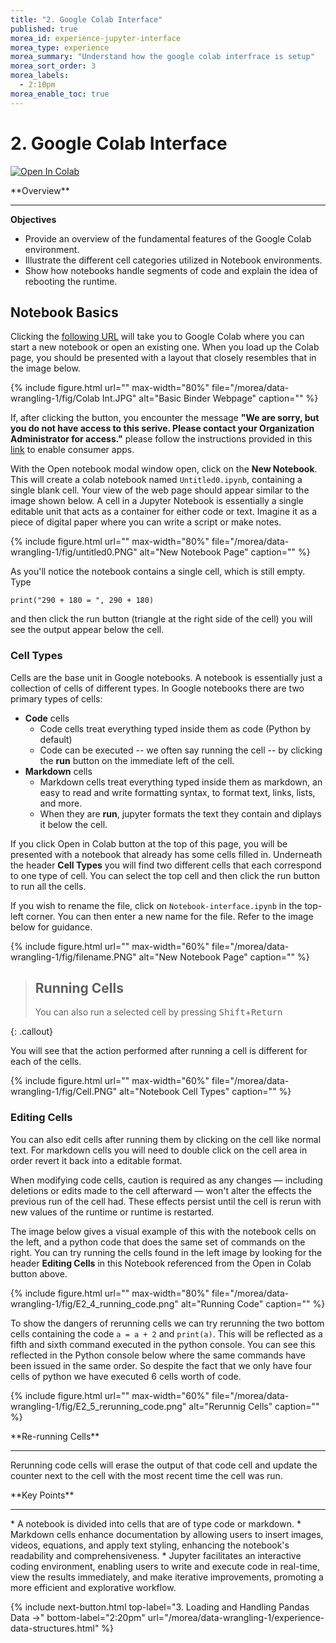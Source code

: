 ```yaml
---
title: "2. Google Colab Interface"
published: true
morea_id: experience-jupyter-interface
morea_type: experience
morea_summary: "Understand how the google colab interfrace is setup"
morea_sort_order: 3
morea_labels:
  - 2:10pm
morea_enable_toc: true
---
```


# 2. Google Colab Interface

[![Open In Colab](https://colab.research.google.com/assets/colab-badge.svg)](https://colab.research.google.com/github/mahdi-b/change-hi.github.io/blob/main/morea/data-wrangling-1/Notebook/02-jupyter-notebook-interface.ipynb)

<div class="alert alert-success mt-3" role="alert" markdown="1">
<i class="fa-solid fa-globe fa-xl"></i> **Overview**
<hr/>

**Objectives**
* Provide an overview of the fundamental features of the Google Colab environment.
* Illustrate the different cell categories utilized in Notebook environments.
* Show how notebooks handle segments of code and explain the idea of rebooting the runtime.
</div>

## Notebook Basics

Clicking the [following URL](https://colab.research.google.com/) will take you to Google Colab where you can start a new notebook or open an existing one. When you load up the Colab page, you should be presented with a layout that closely resembles that in the image below.

{% include figure.html url="" max-width="80%" file="/morea/data-wrangling-1/fig/Colab Int.JPG" alt="Basic Binder Webpage" caption="" %}

If, after clicking the button, you encounter the message **"We are sorry, but you do not have access to this serive. Please contact your Organization Administrator for access."** please follow the instructions provided in this [link](https://www.hawaii.edu/askus/1649) to enable consumer apps.

With the Open notebook modal window open, click on the **New Notebook**. This will create a colab notebook named `Untitled0.ipynb`, containing  a single blank cell. Your view of the web page should appear similar to the image shown below. A cell in a Jupyter Notebook is essentially a single editable unit that acts as a container for either code or text. Imagine it as a piece of digital paper where you can write a script or make notes. 

{% include figure.html url="" max-width="80%" file="/morea/data-wrangling-1/fig/untitled0.PNG" alt="New Notebook Page" caption="" %}

As you'll notice the notebook contains a single cell, which is still empty. Type

`print("290 + 180 = ", 290 + 180)`

and then click the run button (triangle at the right side of the cell) you will see the output appear below the cell.

### Cell Types

Cells are the base unit in Google notebooks. A notebook is essentially just a collection of cells of different types. In Google notebooks there are two primary types of cells:

- **Code** cells
  - Code cells treat everything typed inside them as code (Python by default)
  - Code can be executed -- we often say running the cell --  by clicking the **run** button on the immediate left of  the cell.
- **Markdown** cells
  - Markdown cells treat everything typed inside them as markdown, an easy to read and write formatting syntax, to format text, links, lists, and more.
  - When they are **run**, jupyter formats the text they contain and diplays it below the cell.  

If you click Open in Colab button at the top of this page, you will be presented with a notebook that already has some cells filled in. Underneath the header **Cell Types** you will find two different cells that each correspond to one type of cell. You can select the top cell and then click the run button to run all the cells.

If you wish to rename the file, click on `Notebook-interface.ipynb` in the top-left corner. You can then enter a new name for the file. Refer to the image below for guidance.

{% include figure.html url="" max-width="60%" file="/morea/data-wrangling-1/fig/filename.PNG" alt="New Notebook Page" caption="" %}

> ## Running Cells
>
> You can also run a selected cell by pressing <kbd>Shift</kbd>+<kbd>Return</kbd>
>
{: .callout}

You will see that the action performed after running a cell is different for each of the cells.

{% include figure.html url="" max-width="60%" file="/morea/data-wrangling-1/fig/Cell.PNG" alt="Notebook Cell Types" caption="" %}


### Editing Cells

You can also edit cells after running them by clicking on the cell like normal text. For markdown cells you will need to double click on the cell area in order revert it back into a editable format.

When modifying code cells, caution is required as any changes — including deletions or edits made to the cell afterward — won't alter the effects the previous run of the cell had. These effects persist until the cell is rerun with new values of the runtime or runtime is restarted.


The image below gives a visual example of this with the notebook cells on the left, and a python code that does the same set of commands on the right. You can try running the cells found in the left image by looking for the header **Editing Cells** in this Notebook referenced from the Open in Colab button above.

{% include figure.html url="" max-width="80%" file="/morea/data-wrangling-1/fig/E2_4_running_code.png" alt="Running Code" caption="" %}


To show the dangers of rerunning cells we can try rerunning the two bottom cells containing the code `a = a + 2` and `print(a)`. This will be reflected as a fifth and sixth command executed in the python console. You can see this reflected in the Python console below where the same commands have been issued in the same order. So despite the fact that we only have four cells of python we have executed 6 cells worth of code.

{% include figure.html url="" max-width="60%" file="/morea/data-wrangling-1/fig/E2_5_rerunning_code.png" alt="Rerunnig Cells" caption="" %}

<div class="alert alert-info" role="alert" markdown="1">
<i class="fa-solid fa-circle-info fa-xl"></i> **Re-running Cells**
<hr/>

Rerunning code cells will erase the output of that code cell and update the counter next to the cell with the most recent time the cell was run.
</div>

<div class="alert alert-success mt-3" role="alert" markdown="1">
<i class="fa-solid fa-globe fa-xl"></i> **Key Points**
<hr/>
* A notebook is divided into cells that are of type code or markdown.
* Markdown cells enhance documentation by allowing users to insert images, videos, equations, and apply text styling, enhancing the notebook's readability and comprehensiveness.
* Jupyter facilitates an interactive coding environment, enabling users to write and execute code in real-time, view the results immediately, and make iterative improvements, promoting a more efficient and explorative workflow.
</div>



{% include next-button.html 
           top-label="3. Loading and Handling Pandas Data ->" 
           bottom-label="2:20pm" 
           url="/morea/data-wrangling-1/experience-data-structures.html" %}
